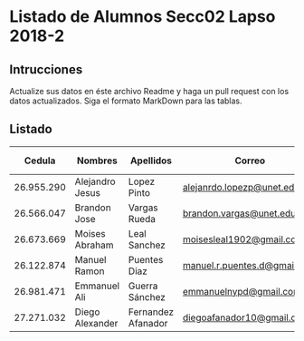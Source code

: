 # Listado de Alumnos Secc02 Lapso 2018-2
## Intrucciones
Actualize sus datos en éste archivo Readme y haga un pull request con los datos actualizados.  Siga 
el formato MarkDown para las tablas.
## Listado
| Cedula     | Nombres          | Apellidos          | Correo                     | Usuario GitHub |
|------------|------------------|--------------------|----------------------------|----------------|
| 26.955.290 | Alejandro Jesus  | Lopez Pinto        |alejanrdo.lopezp@unet.edu.ve| AlexUnet       |
| 26.566.047 | Brandon Jose     | Vargas  Rueda      | brandon.vargas@unet.edu.ve | Ldrago25       |
| 26.673.669 | Moises Abraham   | Leal Sanchez       | moisesleal1902@gmail.com   | moises1747     |
| 26.122.874 | Manuel Ramon     | Puentes Diaz       | manuel.r.puentes.d@gmail.com | ManuelPuentes  |
| 26.981.471 | Emmanuel Ali     | Guerra Sánchez     | emmanuelnypd@gmail.com     | eagskunst      |
| 27.271.032 | Diego Alexander  | Fernandez Afanador | diegoafanador10@gmail.com  | diegofer03     |
